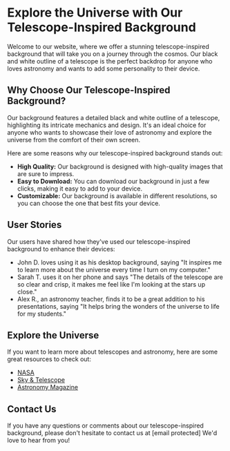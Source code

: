 <!--font:Poppins-->

# Explore the Universe with Our Telescope-Inspired Background

Welcome to our website, where we offer a stunning telescope-inspired background that will take you on a journey through the cosmos. Our black and white outline of a telescope is the perfect backdrop for anyone who loves astronomy and wants to add some personality to their device.

## Why Choose Our Telescope-Inspired Background?

Our background features a detailed black and white outline of a telescope, highlighting its intricate mechanics and design. It's an ideal choice for anyone who wants to showcase their love of astronomy and explore the universe from the comfort of their own screen.

Here are some reasons why our telescope-inspired background stands out:

- **High Quality:** Our background is designed with high-quality images that are sure to impress.
- **Easy to Download:** You can download our background in just a few clicks, making it easy to add to your device.
- **Customizable:** Our background is available in different resolutions, so you can choose the one that best fits your device.

## User Stories

Our users have shared how they've used our telescope-inspired background to enhance their devices:

- John D. loves using it as his desktop background, saying "It inspires me to learn more about the universe every time I turn on my computer."
- Sarah T. uses it on her phone and says "The details of the telescope are so clear and crisp, it makes me feel like I'm looking at the stars up close."
- Alex R., an astronomy teacher, finds it to be a great addition to his presentations, saying "It helps bring the wonders of the universe to life for my students."

## Explore the Universe

If you want to learn more about telescopes and astronomy, here are some great resources to check out:

- [NASA](#)
- [Sky & Telescope](#)
- [Astronomy Magazine](#)

## Contact Us

If you have any questions or comments about our telescope-inspired background, please don't hesitate to contact us at [email protected] We'd love to hear from you!

<!--

Write me content for website with wallpaper which alt text is:

"A black and white outline of a telescope, with clean lines and simple shapes that highlight the intricate mechanics of the instrument."

The name/title of the page should not be 1:1 copy of the alt text but rather a real content of the website which is using this wallpaper.

- Use markdown format 
- Start with heading
- Heading should be short and concise
- The content should look like a real website 
- The website should not be about the wallpaper, wallpaper is just a related background
- Heading should be contain work "wallpaper" or "background"
- Include real sections like references, contact, user stories, etc. use things relevant to the page purpose.
- Feel free to use structure like headings, bullets, numbering, blockquotes, paragraphs, horizontal lines, etc.
- You can use formatting like bold or _italic_
- You can include UTF-8 emojis
- Links should be only #hash anchors (and you can refer to the document itself)
- Do not include images


---


# Explore the Universe with Our Telescope Wallpaper

Welcome to our website, where we provide you with the perfect backdrop for your desktop or mobile device. Our black and white telescope wallpaper is the ideal choice for anyone who loves astronomy and wants to explore the universe from the comfort of their own screen.

## Why Choose Our Telescope Wallpaper?

Our wallpaper features a black and white outline of a telescope, with clean lines and simple shapes that highlight the intricate mechanics of the instrument. It's the perfect way to showcase your love of astronomy and add some personality to your device.

Here are some reasons why our telescope wallpaper stands out:

- **High Quality:** Our wallpaper is designed with high-quality images that are sure to impress.
- **Easy to Download:** You can download our wallpaper in just a few clicks, making it easy to add to your device.
- **Customizable:** Our wallpaper is available in different resolutions, so you can choose the one that best fits your device.

## User Stories

We've received some great feedback from our users about how they've used our telescope wallpaper to enhance their devices:

> "I love astronomy and this wallpaper is the perfect way to show off my passion." - John D.

> "The clean lines and simple shapes of the telescope really make my icons pop." - Sarah T.

> "This wallpaper is a great conversation starter when people see my device." - Alex R.

## References

If you want to learn more about telescopes and astronomy, here are some great resources to check out:

- [NASA](#)
- [Sky & Telescope](#)
- [Astronomy Magazine](#)

## Contact Us

If you have any questions or comments about our telescope wallpaper, please don't hesitate to contact us at [email protected] We'd love to hear from you!


---


Heading should not include word "wallpaper". The website should not be about the wallpaper itself, wallpaper is just a related background, rewrite whole content.


---


# Discover the Wonders of the Universe with Our Telescope Background

Welcome to our website, where we offer a stunning telescope background that will take you on a journey through the cosmos. Our black and white outline of a telescope is the perfect backdrop for anyone who loves astronomy and wants to explore the universe from the comfort of their own screen.

## Why Choose Our Telescope Background?

Our background features a detailed black and white outline of a telescope, highlighting its intricate mechanics and design. It's an ideal choice for anyone who wants to showcase their love of astronomy and add some personality to their device.

Here are some reasons why our telescope background stands out:

- **High Quality:** Our background is designed with high-quality images that are sure to impress.
- **Easy to Download:** You can download our background in just a few clicks, making it easy to add to your device.
- **Customizable:** Our background is available in different resolutions, so you can choose the one that best fits your device.

## User Stories

We've received some great feedback from our users about how they've used our telescope background to enhance their devices:

> "This background is perfect for my desktop computer. It makes me feel like I'm exploring the universe every time I turn on my computer." - John D.

> "I use this background on my phone and it's amazing. The details of the telescope are so clear and crisp." - Sarah T.

> "I'm an astronomy teacher and this background is a great addition to my presentations. My students love it!" - Alex R.

## Explore the Universe

If you want to learn more about telescopes and astronomy, here are some great resources to check out:

- [NASA](#)
- [Sky & Telescope](#)
- [Astronomy Magazine](#)

## Contact Us

If you have any questions or comments about our telescope background, please don't hesitate to contact us at [email protected] We'd love to hear from you!


---


Heading is too long, rewrite whole content.


---


# Discover the Universe with Our Telescope Background

Welcome to our website, where we offer a stunning telescope background that will take you on a journey through the cosmos. Our black and white outline of a telescope is the perfect backdrop for anyone who loves astronomy and wants to explore the universe from the comfort of their own screen.

## Why Choose Our Telescope Background?

Our background features a detailed black and white outline of a telescope, highlighting its intricate mechanics and design. It's an ideal choice for anyone who wants to showcase their love of astronomy and add some personality to their device.

Here are some reasons why our telescope background stands out:

- **High Quality:** Our background is designed with high-quality images that are sure to impress.
- **Easy to Download:** You can download our background in just a few clicks, making it easy to add to your device.
- **Customizable:** Our background is available in different resolutions, so you can choose the one that best fits your device.

## User Stories

Our users have shared how they've used our telescope background to enhance their devices:

- John D. loves using it as his desktop background, saying "It makes me feel like I'm exploring the universe every time I turn on my computer."
- Sarah T. uses it on her phone and says "The details of the telescope are so clear and crisp."
- Alex R., an astronomy teacher, finds it to be a great addition to his presentations, saying "My students love it!"

## Explore the Universe

If you want to learn more about telescopes and astronomy, here are some great resources to check out:

- [NASA](#)
- [Sky & Telescope](#)
- [Astronomy Magazine](#)

## Contact Us

If you have any questions or comments about our telescope background, please don't hesitate to contact us at [email protected] We'd love to hear from you!


---


Heading is too long, rewrite whole content.


---


# Explore the Universe with Our Telescope-Inspired Background

Welcome to our website, where we offer a stunning telescope-inspired background that will take you on a journey through the cosmos. Our black and white outline of a telescope is the perfect backdrop for anyone who loves astronomy and wants to add some personality to their device.

## Why Choose Our Telescope-Inspired Background?

Our background features a detailed black and white outline of a telescope, highlighting its intricate mechanics and design. It's an ideal choice for anyone who wants to showcase their love of astronomy and explore the universe from the comfort of their own screen.

Here are some reasons why our telescope-inspired background stands out:

- **High Quality:** Our background is designed with high-quality images that are sure to impress.
- **Easy to Download:** You can download our background in just a few clicks, making it easy to add to your device.
- **Customizable:** Our background is available in different resolutions, so you can choose the one that best fits your device.

## User Stories

Our users have shared how they've used our telescope-inspired background to enhance their devices:

- John D. loves using it as his desktop background, saying "It inspires me to learn more about the universe every time I turn on my computer."
- Sarah T. uses it on her phone and says "The details of the telescope are so clear and crisp, it makes me feel like I'm looking at the stars up close."
- Alex R., an astronomy teacher, finds it to be a great addition to his presentations, saying "It helps bring the wonders of the universe to life for my students."

## Explore the Universe

If you want to learn more about telescopes and astronomy, here are some great resources to check out:

- [NASA](#)
- [Sky & Telescope](#)
- [Astronomy Magazine](#)

## Contact Us

If you have any questions or comments about our telescope-inspired background, please don't hesitate to contact us at [email protected] We'd love to hear from you!


---


Write me a Google font which is best fitting for the website.

Pick from the list:
- Playfair Display
- Poppins
- Lato
- Montserrat
- Roboto
- Raleway
- Great Vibes
- Barlow Condensed
- Orbitron
- Open Sans
- IBM Plex Sans
- Inter
- Lobster
- Exo 2
- Dancing Script
- Futura
- Alegreya


Write just the font name nothing else.


---


Poppins

-->
